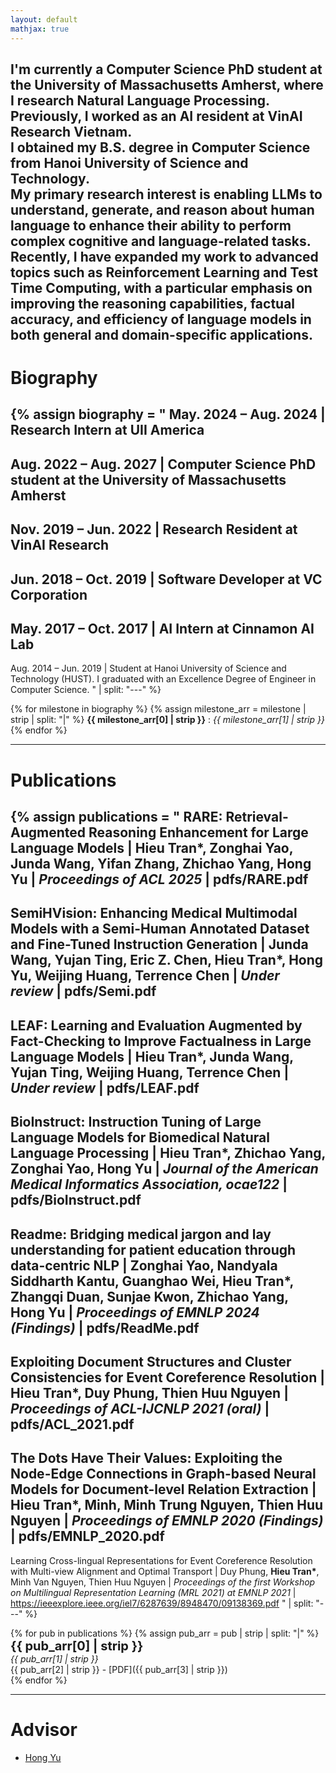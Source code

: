 ```yaml
---
layout: default
mathjax: true
---
```


I'm currently a Computer Science PhD student at the University of Massachusetts Amherst, where I research Natural Language Processing. Previously, I worked as an AI resident at VinAI Research Vietnam.  
I obtained my B.S. degree in Computer Science from Hanoi University of Science and Technology.  
My primary research interest is enabling LLMs to understand, generate, and reason about human language to enhance
their ability to perform complex cognitive and language-related tasks. Recently, I have expanded my work to advanced
topics such as Reinforcement Learning and Test Time Computing, with a particular emphasis on improving the
reasoning capabilities, factual accuracy, and efficiency of language models in both general and domain-specific
applications.
---

# Biography

{% assign biography = "
May. 2024 – Aug. 2024 | Research Intern at UII America
---
Aug. 2022 – Aug. 2027 | Computer Science PhD student at the University of Massachusetts Amherst
---
Nov. 2019 – Jun. 2022 | Research Resident at VinAI Research
---
Jun. 2018 – Oct. 2019 | Software Developer at VC Corporation
---
May. 2017 – Oct. 2017 | AI Intern at Cinnamon AI Lab
---
Aug. 2014 – Jun. 2019 | Student at Hanoi University of Science and Technology (HUST). I graduated with an Excellence Degree of Engineer in Computer Science.
" | split: "---" %}

{% for milestone in biography %}
{% assign milestone_arr = milestone | strip | split: "|" %}
__<span>{{ milestone_arr[0] | strip }}</span>__ : *{{ milestone_arr[1] | strip }}*  
{% endfor %}

---

# Publications

{% assign publications = "
RARE: Retrieval-Augmented Reasoning Enhancement for Large Language Models |
__Hieu Tran*__, Zonghai Yao, Junda Wang, Yifan Zhang, Zhichao Yang, Hong Yu |
*Proceedings of ACL 2025* |
pdfs/RARE.pdf
---
SemiHVision: Enhancing Medical Multimodal Models with a Semi-Human Annotated Dataset and Fine-Tuned Instruction Generation |
Junda Wang, Yujan Ting, Eric Z. Chen, __Hieu Tran*__, Hong Yu, Weijing Huang, Terrence Chen |
*Under review* |
pdfs/Semi.pdf
---
LEAF: Learning and Evaluation Augmented by Fact-Checking to Improve Factualness in Large Language Models |
__Hieu Tran*__, Junda Wang, Yujan Ting, Weijing Huang, Terrence Chen |
*Under review* |
pdfs/LEAF.pdf
---
BioInstruct: Instruction Tuning of Large Language Models for Biomedical Natural Language Processing |
__Hieu Tran*__, Zhichao Yang, Zonghai Yao, Hong Yu |
*Journal of the American Medical Informatics Association, ocae122* |
pdfs/BioInstruct.pdf
---
Readme: Bridging medical jargon and lay understanding for patient education through data-centric NLP |
Zonghai Yao, Nandyala Siddharth Kantu, Guanghao Wei, __Hieu Tran*__, Zhangqi Duan, Sunjae Kwon, Zhichao Yang, Hong Yu |
*Proceedings of EMNLP 2024 (Findings)* |
pdfs/ReadMe.pdf
---
Exploiting Document Structures and Cluster Consistencies for Event Coreference Resolution |
__Hieu Tran*__, Duy Phung, Thien Huu Nguyen |
*Proceedings of ACL-IJCNLP 2021 (oral)* |
pdfs/ACL_2021.pdf
---
The Dots Have Their Values: Exploiting the Node-Edge Connections in Graph-based Neural Models for Document-level Relation Extraction |
__Hieu Tran*__, Minh, Minh Trung Nguyen, Thien Huu Nguyen |
*Proceedings of EMNLP 2020 (Findings)* |
pdfs/EMNLP_2020.pdf
---
Learning Cross-lingual Representations for Event Coreference Resolution with Multi-view Alignment and Optimal Transport |
Duy Phung, __Hieu Tran*__, Minh Van Nguyen, Thien Huu Nguyen |
*Proceedings of the first Workshop on Multilingual Representation Learning (MRL 2021) at EMNLP 2021* |
https://ieeexplore.ieee.org/iel7/6287639/8948470/09138369.pdf
" | split: "---" %}

{% for pub in publications %}
{% assign pub_arr = pub | strip | split: "|" %}
__<span style="font-size: 20px">{{ pub_arr[0] | strip }}</span>__  
*{{ pub_arr[1] | strip }}*  
{{ pub_arr[2] | strip }} - [PDF]({{ pub_arr[3] | strip }})  
{% endfor %}

---

# Advisor

- [Hong Yu](https://www.cics.umass.edu/faculty/directory/hong_yu)
